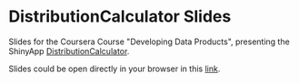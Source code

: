 # DistributionCalculator Slides

Slides for the Coursera Course "Developing Data Products", presenting the ShinyApp
[DistributionCalculator](https://github.com/magicDGS/DistributionCalculator).

Slides could be open directly in your browser in this
[link](http://magicdgs.github.io/DistributionCalculatorSlides/index.html).